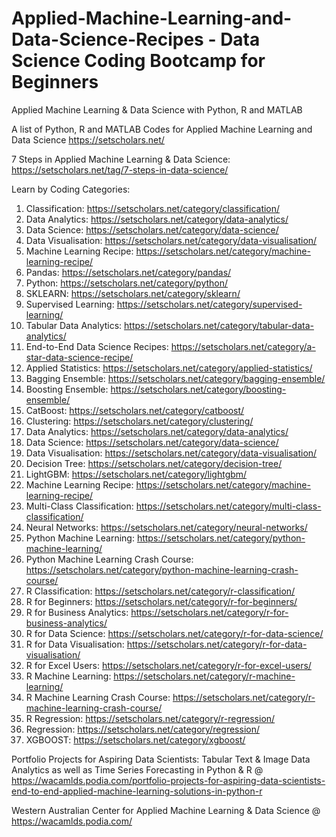 # Applied-Machine-Learning-and-Data-Science-Recipes - Data Science Coding Bootcamp for Beginners
Applied Machine Learning &amp; Data Science with Python, R and MATLAB

A list of Python, R and MATLAB Codes for Applied Machine Learning and Data Science
https://setscholars.net/

7 Steps in Applied Machine Learning & Data Science: https://setscholars.net/tag/7-steps-in-data-science/

Learn by Coding Categories: 

1. Classification: https://setscholars.net/category/classification/
2. Data Analytics: https://setscholars.net/category/data-analytics/
3. Data Science: https://setscholars.net/category/data-science/
4. Data Visualisation: https://setscholars.net/category/data-visualisation/
5. Machine Learning Recipe: https://setscholars.net/category/machine-learning-recipe/
6. Pandas: https://setscholars.net/category/pandas/
7. Python: https://setscholars.net/category/python/
8. SKLEARN: https://setscholars.net/category/sklearn/
9. Supervised Learning: https://setscholars.net/category/supervised-learning/
10. Tabular Data Analytics: https://setscholars.net/category/tabular-data-analytics/
11. End-to-End Data Science Recipes: https://setscholars.net/category/a-star-data-science-recipe/
12. Applied Statistics: https://setscholars.net/category/applied-statistics/
13. Bagging Ensemble: https://setscholars.net/category/bagging-ensemble/
14. Boosting Ensemble: https://setscholars.net/category/boosting-ensemble/
15. CatBoost: https://setscholars.net/category/catboost/
16. Clustering: https://setscholars.net/category/clustering/
17. Data Analytics: https://setscholars.net/category/data-analytics/
18. Data Science: https://setscholars.net/category/data-science/
19. Data Visualisation: https://setscholars.net/category/data-visualisation/
20. Decision Tree: https://setscholars.net/category/decision-tree/
21. LightGBM: https://setscholars.net/category/lightgbm/
22. Machine Learning Recipe: https://setscholars.net/category/machine-learning-recipe/
23. Multi-Class Classification: https://setscholars.net/category/multi-class-classification/
24. Neural Networks: https://setscholars.net/category/neural-networks/
25. Python Machine Learning: https://setscholars.net/category/python-machine-learning/
26. Python Machine Learning Crash Course: https://setscholars.net/category/python-machine-learning-crash-course/
27. R Classification: https://setscholars.net/category/r-classification/
28. R for Beginners: https://setscholars.net/category/r-for-beginners/
29. R for Business Analytics: https://setscholars.net/category/r-for-business-analytics/
30. R for Data Science: https://setscholars.net/category/r-for-data-science/
31. R for Data Visualisation: https://setscholars.net/category/r-for-data-visualisation/
32. R for Excel Users: https://setscholars.net/category/r-for-excel-users/
33. R Machine Learning: https://setscholars.net/category/r-machine-learning/
34. R Machine Learning Crash Course: https://setscholars.net/category/r-machine-learning-crash-course/
35. R Regression: https://setscholars.net/category/r-regression/
36. Regression: https://setscholars.net/category/regression/
37. XGBOOST: https://setscholars.net/category/xgboost/


Portfolio Projects for Aspiring Data Scientists: Tabular Text & Image Data Analytics as well as Time Series Forecasting in Python & R @ https://wacamlds.podia.com/portfolio-projects-for-aspiring-data-scientists-end-to-end-applied-machine-learning-solutions-in-python-r

Western Australian Center for Applied Machine Learning & Data Science @ https://wacamlds.podia.com/

